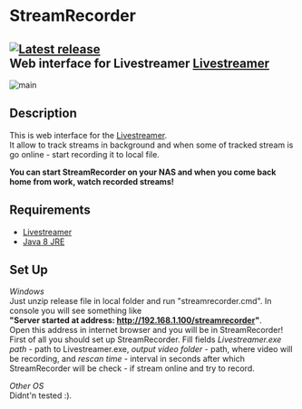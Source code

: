 StreamRecorder
===
[![Latest release][badge-release]][Releases]  
**Web interface for Livestreamer [Livestreamer][Livestreamer]**
---

![main][main]

## Description
This is web interface for the [Livestreamer][Livestreamer].  
It allow to track streams in background and when some of tracked stream is go online - start recording it to local file.

**You can start StreamRecorder on your NAS and when you come back home from work, watch recorded streams!**


## Requirements
* [Livestreamer][Livestreamer]
* [Java 8 JRE][Java]


## Set Up
*Windows*  
Just unzip release file in local folder and run "streamrecorder.cmd". In console you will see something like  
**"Server started at address: http://192.168.1.100/streamrecorder"**.  
Open this address in internet browser and you will be in StreamRecorder!  
First of all you should set up StreamRecorder. Fill fields *Livestreamer.exe path* - path to Livestreamer.exe, *output video folder* - path, where video will be recording, and *rescan time* - interval in seconds after which StreamRecorder will be check - if stream online and try to record.

*Other OS*  
Didnt'n tested :).

  [Livestreamer]: https://github.com/chrippa/livestreamer "Livestreamer"
  [Main]: https://cloud.githubusercontent.com/assets/8672252/8272966/87fbe0cc-1861-11e5-8a7c-e5e0f52ec0c3.jpg
  [Releases]: https://github.com/Rexee/StreamRecorder/releases "Releases"
  [Java]: https://java.com/download "Java"
  [badge-release]: https://img.shields.io/badge/Release-1.0-green.svg "Latest release"